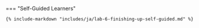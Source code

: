 <!-- === "@skillable Workshop"

    {% include-markdown "includes/ja/lab-6-finishing-up-event.md" %} -->

=== "Self-Guided Learners"

    {% include-markdown "includes/ja/lab-6-finishing-up-self-guided.md" %}
